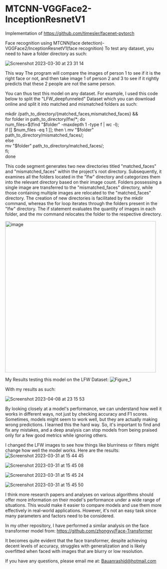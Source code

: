 # MTCNN-VGGFace2-InceptionResnetV1
Implementation of https://github.com/timesler/facenet-pytorch 


Face recognition using MTCNN(face detection)-VGGFace2/InceptionResnetV1(face recognition)
To test any dataset, you need to have a folder directory as such:

![Screenshot 2023-03-30 at 23 31 14](https://user-images.githubusercontent.com/118690399/228978008-9fd910cf-d18f-402e-854b-ae16cd52f40e.png)


This way The program will compare the images of person 1 to see if it is the right face or not, and then take image 1 of person 2 and 3 to see if 
it rightly predicts that these 2 people are not the same person. 

You can thus test this model on any dataset. For example, I used this code below to split the "LFW_deepfunneled" Dataset which you can download online 
and split it into matched and mismatched folders as such:

mkdir /path_to_directory/{matched_faces,mismatched_faces} && \
for folder in path_to_directory/lfw/*; do \
  num_files=$(find "$folder" -maxdepth 1 -type f | wc -l); \
  if [[ $num_files -eq 1 ]]; then \
    mv "$folder" path_to_directory/mismatched_faces/; \
  else \
    mv "$folder" path_to_directory/matched_faces/; \
  fi; \
done

This code segment generates two new directories titled "matched_faces" and "mismatched_faces" within the project's root directory. Subsequently, it examines all the folders located in the "lfw" directory and categorizes them into the relevant directory based on their image count. Folders possessing a single image are transferred to the "mismatched_faces" directory, while those containing multiple images are relocated to the "matched_faces" directory. The creation of new directories is facilitated by the mkdir command, whereas the for loop iterates through the folders present in the "lfw" directory. The if statement evaluates the quantity of images in each folder, and the mv command relocates the folder to the respective directory.

<img width="483" alt="image" src="https://user-images.githubusercontent.com/118690399/230802129-9055742f-2f2c-40e8-9a9b-8e79e01bc268.png">


My Results testing this model on the LFW Dataset:
![Figure_1](https://user-images.githubusercontent.com/118690399/228976526-02a12f93-d466-45a7-ba4f-72159bc8907b.png)

With my results as such:

![Screenshot 2023-04-08 at 23 15 53](https://user-images.githubusercontent.com/118690399/230744740-471f5eae-a125-4247-b262-16a7b4a445b7.png)

By looking closely at a model's performance, we can understand how well it works in different ways, not just by checking accuracy and F1 scores. Sometimes, models might seem to work well, but they are actually making wrong predictions. I learned this the hard way. So, it's important to find and fix any mistakes, and a deep analysis can stop models from being praised only for a few good metrics while ignoring others.

I changed the LFW images to see how things like blurriness or filters might change how well the model works. Here are the results:
![Screenshot 2023-03-31 at 15 44 45](https://user-images.githubusercontent.com/118690399/229152869-009550fa-d653-4407-95c2-15813b7765b2.png)

![Screenshot 2023-03-31 at 15 45 08](https://user-images.githubusercontent.com/118690399/229152953-a283d2e6-7d69-461b-ad85-f26b17abf6f7.png)

![Screenshot 2023-03-31 at 15 45 24](https://user-images.githubusercontent.com/118690399/229153036-49a7fed0-73a9-47c0-8910-35560517e256.png)

![Screenshot 2023-03-31 at 15 45 50](https://user-images.githubusercontent.com/118690399/229153159-ca112730-7237-4fec-bf08-d7b25cae2a0e.png)

I think more research papers and analyses on various algorithms should offer more information on their model's performance under a wide range of situations. This would make it easier to compare models and use them more effectively in real-world applications. However, it's not an easy task since many parameters and factors need to be considered.

In my other repository, I have performed a similar analysis on the face transformer model from: https://github.com/zhongyy/Face-Transformer

It becomes quite evident that the face transformer, despite achieving decent levels of accuracy, struggles with generalization and is likely overfitted when faced with images that are blurry or low resolution. 

If you have any questions, please email me at: Bauanrashid@hotmail.com

